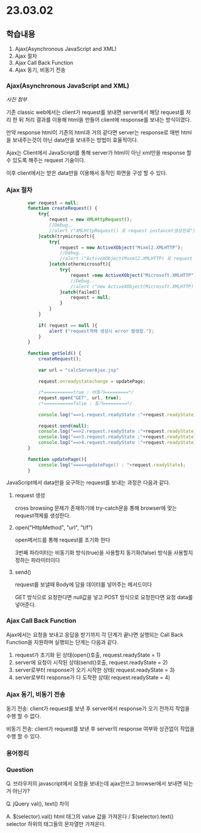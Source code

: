 # 23.03.02 

## 학습내용

1. Ajax(Asynchronous JavaScript and XML)
2. Ajax 절차
3. Ajax Call Back Function
4. Ajax 동기, 비동기 전송

### 

### Ajax(Asynchronous JavaScript and XML)

*사진 첨부* 

기존 classic web에서는 client가 request를 보내면 server에서 해당 request를 처리 한 뒤 처리 결과를 이용해 html을 만들어 client에 response를 보내는 방식이였다. 

만약 response html이 기존의 html과 거의 같다면 server는  response로 매번 html을 보내주는것이 아닌 data만을 보내주는 방법이 효율적이다.

Ajax는 Client에서 JavaScript를 통해 server가 html이 아닌 xml만을 response 할 수 있도록 해주는 request 기술이다.

이후 client에서는 받은 data만을 이용해서 동적인 화면을 구성 할 수 있다.



### Ajax 절차

```javascript
		var request = null;
		function createRequest() {
			try{
				request = new XMLHttpRequest();
				//Debug..
				//alert ("XMLHttpRequest() 로 request instancet생성완료");
			}catch(trymicrosoft){
				try{
					request = new ActiveXObject("Msxml2.XMLHTTP");
					//Debug..
					//alert ("ActiveXObject(Msxml2.XMLHTTP) 로 request instancet생성완료");
				}catch(othermicrosoft){
					try{
						request =new ActiveXObject("Microsoft.XMLHTTP");
						//Debug..
						//alert ("new ActiveXObject(Microsoft.XMLHTTP) 로 request instancet생성완료");
					}catch(failed){
						request = null;
					}
				}
			}
			
			if( request == null ){
				alert ("request객체 생성시 error 발생함.");
			}
		}
		
		function getSold() {
			createRequest(); 
			
			var url = "calcServerAjax.jsp"
			
			request.onreadystatechange = updatePage;
			
			/*===========true : 비동기=========*/
			request.open("GET", url, true);
			/*===========false : 동기=========*/
			
			console.log("==>1.request.readyState :"+request.readyState);
	
			request.send(null);
			console.log("==>2.request.readyState :"+request.readyState);
			console.log("==>3.request.readyState :"+request.readyState);
			console.log("==>4.request.readyState :"+request.readyState);
		}
		
		function updatePage(){
	 		console.log("====>updatePage() : "+request.readyState);
		}
```



JavaScript에서 data만을 요구하는 request를 보내는 과정은 다음과 같다.

1. request 생성

   cross browsing 문제가 존재하기에 try-catch문을 통해 browser에 맞는 request객체를 생성한다.

2. open("HttpMethod", "url", "t/f")

   open메서드를 통해 request를 초기화 한다

   3번째 파라미터는 비동기화 방식(true)을 사용할지 동기화(false) 방식을 사용할지 정하는 파라미터이다

3. send()

   request를 보낼때 Body에 담을 데이터를 넣어주는 메서드이다

   GET 방식으로 요청한다면 null값을 넣고 POST 방식으로 요청한다면 요청 data를 넣어준다.



### Ajax Call Back Function

Ajax에서는 요청을 보내고 응답을 받기까지 각 단계가 끝나면 실행되는 Call Back Function을 지원하며 실행되는 단계는 다음과 같다.

1. request가 초기화 된 상태(open()호출, request.readyState = 1)
2. server에 요청이 시작된 상태(send()호출,  request.readyState = 2)
3. server로부터 response가 오기 시작한 상태( request.readyState = 3)
4. server로부터 response가 다 도착한 상태( request.readyState = 4)



### Ajax 동기, 비동기 전송

동기 전송: client가 request를 보낸 후 server에서 response가 오기 전까지 작업을 수행 할 수 없다.

비동기 전송: client가 request를 보낸 후 server의 response 여부와 상관없이 작업을 수행 할 수 있다.







### 용어정리

###	 Question

Q. 브라우저의 javascript에서 요청을 보내는데 ajax안쓰고 browser에서 보내면 되는거 아닌가?

Q. jQuery val(), text() 차이

A. $(selector).val() html 태그의 value 값을 가져온다 / $(selector).text() selector 하위의 태그들의 문자열만 가져온다.

